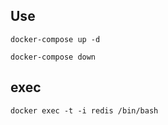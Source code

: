 ## Use

    docker-compose up -d

    docker-compose down

## exec

    docker exec -t -i redis /bin/bash